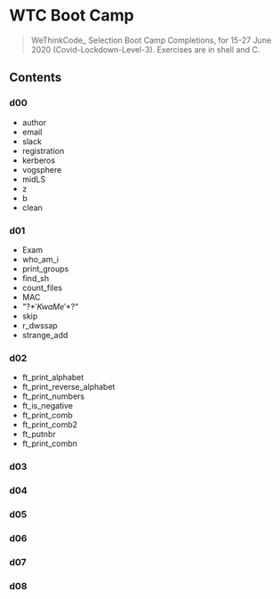 # WTC Boot Camp
> WeThinkCode_ Selection Boot Camp Completions, for 15-27 June 2020 (Covid-Lockdown-Level-3). 
Exercises are in shell and C.

## Contents
### d00
- author
- email
- slack
- registration
- kerberos
- vogsphere
- midLS
- z
- b
- clean
### d01
- Exam
- who_am_i
- print_groups
- find_sh
- count_files
- MAC
- "\?$*'KwaMe'*$?\"
- skip
- r_dwssap
- strange_add
### d02
- ft_print_alphabet
- ft_print_reverse_alphabet
- ft_print_numbers
- ft_is_negative
- ft_print_comb
- ft_print_comb2
- ft_putnbr
- ft_print_combn
### d03
### d04
### d05
### d06
### d07
### d08
